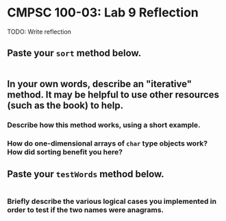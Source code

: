 # CMPSC 100-03: Lab 9 Reflection

TODO: Write reflection

## Paste your `sort` method below.

```

```

## In your own words, describe an "iterative" method. It may be helpful to use other resources (such as the book) to help.

### Describe how this method works, using a short example.

### How do one-dimensional arrays of `char` type objects work? How did sorting benefit you here?

## Paste your `testWords` method below.

```

```

### Briefly describe the various logical cases you implemented in order to test if the two names were anagrams.